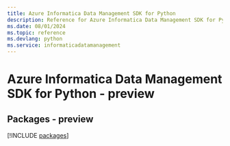 ```yaml
---
title: Azure Informatica Data Management SDK for Python
description: Reference for Azure Informatica Data Management SDK for Python
ms.date: 08/01/2024
ms.topic: reference
ms.devlang: python
ms.service: informaticadatamanagement
---
```

# Azure Informatica Data Management SDK for Python - preview
## Packages - preview
[!INCLUDE [packages](informatica-data-management-index.md)]